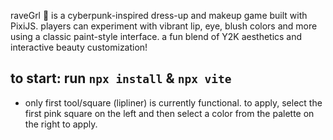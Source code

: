 raveGrl 🪩 is a cyberpunk-inspired dress-up and makeup game built with PixiJS. players can experiment with vibrant lip, eye, blush colors and more using a classic paint-style interface. a fun blend of Y2K aesthetics and interactive beauty customization!

## to start: run `npx install` & `npx vite`
- only first tool/square (lipliner) is currently functional. to apply, select the first pink square on the left and then select a color from the palette on the right to apply.